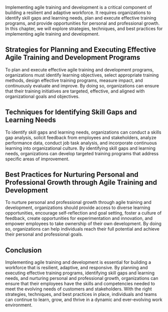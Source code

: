 
Implementing agile training and development is a critical component of building a resilient and adaptive workforce. It requires organizations to identify skill gaps and learning needs, plan and execute effective training programs, and provide opportunities for personal and professional growth. In this chapter, we will explore strategies, techniques, and best practices for implementing agile training and development.

Strategies for Planning and Executing Effective Agile Training and Development Programs
---------------------------------------------------------------------------------------

To plan and execute effective agile training and development programs, organizations must identify learning objectives, select appropriate training methods, design effective training programs, measure impact, and continuously evaluate and improve. By doing so, organizations can ensure that their training initiatives are targeted, effective, and aligned with organizational goals and objectives.

Techniques for Identifying Skill Gaps and Learning Needs
--------------------------------------------------------

To identify skill gaps and learning needs, organizations can conduct a skills gap analysis, solicit feedback from employees and stakeholders, analyze performance data, conduct job task analysis, and incorporate continuous learning into organizational culture. By identifying skill gaps and learning needs, organizations can develop targeted training programs that address specific areas of improvement.

Best Practices for Nurturing Personal and Professional Growth through Agile Training and Development
----------------------------------------------------------------------------------------------------

To nurture personal and professional growth through agile training and development, organizations should provide access to diverse learning opportunities, encourage self-reflection and goal setting, foster a culture of feedback, create opportunities for experimentation and innovation, and empower employees to take ownership of their own development. By doing so, organizations can help individuals reach their full potential and achieve their personal and professional goals.

Conclusion
----------

Implementing agile training and development is essential for building a workforce that is resilient, adaptive, and responsive. By planning and executing effective training programs, identifying skill gaps and learning needs, and nurturing personal and professional growth, organizations can ensure that their employees have the skills and competencies needed to meet the evolving needs of customers and stakeholders. With the right strategies, techniques, and best practices in place, individuals and teams can continue to learn, grow, and thrive in a dynamic and ever-evolving work environment.
